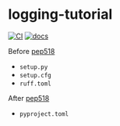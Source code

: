# logging-tutorial

[![CI](https://github.com/yu9824/logging-tutorial/actions/workflows/CI.yaml/badge.svg)](https://github.com/yu9824/logging-tutorial/actions/workflows/CI.yaml)
[![docs](https://github.com/yu9824/logging-tutorial/actions/workflows/docs.yaml/badge.svg)](https://github.com/yu9824/logging-tutorial/actions/workflows/docs.yaml)
<!--
[![python_badge](https://img.shields.io/pypi/pyversions/logging-tutorial)](https://pypi.org/project/logging-tutorial/)
[![license_badge](https://img.shields.io/pypi/l/logging-tutorial)](https://pypi.org/project/logging-tutorial/)
[![PyPI version](https://badge.fury.io/py/logging-tutorial.svg)](https://pypi.org/project/logging-tutorial/)
[![Downloads](https://static.pepy.tech/badge/logging-tutorial)](https://pepy.tech/project/logging-tutorial)

[![Conda Version](https://img.shields.io/conda/vn/conda-forge/logging-tutorial.svg)](https://anaconda.org/conda-forge/logging-tutorial)
[![Conda Platforms](https://img.shields.io/conda/pn/conda-forge/logging-tutorial.svg)](https://anaconda.org/conda-forge/logging-tutorial)
-->

Before [pep518](https://peps.python.org/pep-0518/)
- `setup.py`
- `setup.cfg`
- `ruff.toml`

After [pep518](https://peps.python.org/pep-0518/)
- `pyproject.toml`
